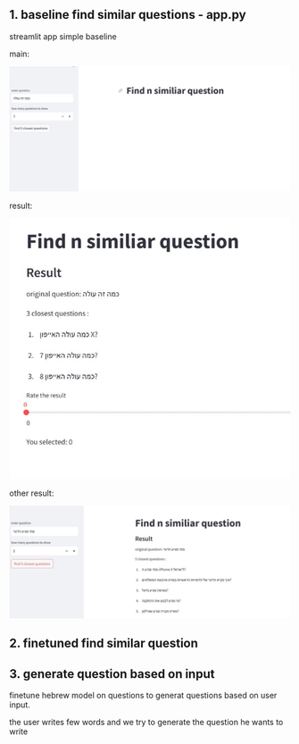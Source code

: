 #

## 1. baseline find similar questions - app.py

streamlit app simple baseline 

main:


![Image 1](images/first.JPG)


result:


![Image 2](images/second.JPG)


other result:


![Image 3](images/third.JPG)




## 2. finetuned find similar question

## 3. generate question based on input

finetune hebrew model on questions to generat questions based on user input.

the user writes few words and we try to generate the question he wants
to write 

